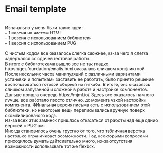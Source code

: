 # Email template
<br>
Изначально у меня были такие идеи:<br>
  &ndash;&nbsp;1 версия на чистом HTML<br>
  &ndash;&nbsp;1 версия с использованием библиотеки<br>
  &ndash;&nbsp;1 версия с использованием PUG<br>
<br>
С чистым кодом все оказалось слегка сложнее, из-за чего я слегка задержался со сдачей тестовой работы.<br>
В итоге с библиотеками вышло все не так гладко, https://get.foundation/emails.html оказалась сликшом конфликтной. После нескльких часов манипуляций с различными вариантами установки и попытками заставить ее работать, было принято решение воспользоваться готовой сборкой из гитхаба. В итоге, она оказалась слишком запутанной и сложной в работе и настройке компонентов. Дальше пришла очередь https://mjml.io/. Здесь все оказалось намного лучше, все работало просто отлично, до момента узкой настройки компонента. ФИнальная версия письма есть с использованием этой библиотеки, но некоторые вещи переписывались вручную поверх скомпилированого кода.<br>
Из-за всех этих заминок пришлось отказаться от работы над еще однйо версией с PUG'ом.<br>
Иногда становилось очень грустно от того, что табличная верстка настолько ограничивает возможности. Над неокторыми вопросами приходилось думать дейтсивтельно много, из-за отсутствия возможности использовать тот же flexbox. 
